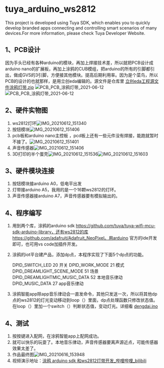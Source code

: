 # tuya_arduino_ws2812
This project is developed using Tuya SDK, which enables you to quickly develop branded apps connecting and controlling smart scenarios of many devices.For more information, please check Tuya Developer Website.
## 1、PCB设计
因为手头已经有各种arduino的模块，再加上焊接技术差，所以就把PCB设计成arduino nano的扩展板，再加上涂鸦的CUB模组，把arduino的所有的引脚都引出，做成GVS的3引脚，方便接其他模块。提高后期利用率。因为是个菜鸟，所以PCB的设计的也就那样，是用立创eda编辑的。源文件是仓库里  [立创eda工程源文件涂鸦灯带.zip](立创eda工程源文件涂鸦灯带.zip) 
![PCB_PCB_涂鸦灯带_2021-06-12](README.assets/Schematic_涂鸦灯带_2021-06-12.png)
![PCB_PCB_涂鸦灯带_2021-06-12](README.assets/PCB_PCB_涂鸦灯带_2021-06-12-1623466293126.png)

## 2、硬件实物图

1. ws2812灯环![IMG_20210612_151340](README.assets/IMG_20210612_151340.jpg)
2. 按钮模块![IMG_20210612_151406](README.assets/IMG_20210612_151406.jpg)
3. pcb板和arduino nano主控板 ，pcd板上还有一些元件没有焊接，能跑就暂时不接了。![IMG_20210612_151401](README.assets/IMG_20210612_151401.jpg)
4. 声音传感器![IMG_20210612_151406](README.assets/IMG_20210612_151406-1624082808058.jpg)
5. 3D打印的半个蛋壳![IMG_20210612_151536](README.assets/IMG_20210612_151536.jpg)![IMG_20210612_151603](README.assets/IMG_20210612_151603.jpg)

## 3、硬件模块连接

1. 按钮模块接arduino A0，低电平出发
2. 灯带接arduino A5，我用的是一个16颗ws2812的灯环。
3. 声音传感器接arduino A7，声音传感器要有模拟输出的。

## 4、程序编写

1. 用到两个库，涂鸦的arduino sdk https://github.com/tuya/tuya-wifi-mcu-sdk-arduino-library，还有ws2812的库https://github.com/adafruit/Adafruit_NeoPixel。用arduino 官方的ide开发即可，也可用vs code加插件开发。

2. 涂鸦的iot平台建产品，添加dp点，本程序实现了下面5个dp点的功能。

   DPID_SWITCH_LED	20	开关
   DPID_WORK_MODE	21	模式
   DPID_DREAMLIGHT_SCENE_MODE	51	场景
   DPID_DREAMLIGHTMIC_MUSIC_DATA	52	本地音乐律动
   DPID_MUSIC_DATA	27	app音乐律动

3. 涂鸦智能app除app音乐律动会一直发命令，其他只发送一次，所以将其他dp点的ws2812的灯光变动移动到loop（）里面，dp点处理函数只修改状态值。在loop（）里加一个switch（）判断状态值，变动灯光。详细看 [dengdai.ino](dengdai.ino) 

## 4、测试

1. 按按键进入配网，在涂鸦智能app上配网成功。
2. 就可以快乐的玩耍了。本地音乐律动，声音传感器要离声源近点，可能传感器效果太差了。
3. 作品最终图![IMG_20210616_153948](README.assets/IMG_20210616_153948.jpg)
4. 视频演示地址：[涂鸦 arduino sdk 和ws2812灯带开发_哔哩哔哩_bilibili](https://www.bilibili.com/video/BV1dw411Z7qo/)


